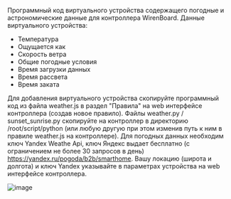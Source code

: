 Программный код виртуального устройства содержащего погодные и астрономические данные для контроллера WirenBoard.
Данные виртуального устройства:
- Температура
- Ощущается как
- Скорость ветра
- Общие погодные условия
- Время загрузки данных
- Время рассвета
- Время заката

Для добавления виртуального устройства скопируйте программный код из файла weather.js в раздел "Правила" на web интерфейсе контроллера (создав новое правило).
Файлы weather.py / sunset_sunrise.py скопируйте на контроллер в директорию /root/script/python (или любую другую при этом изменив путь к ним в правиле weather.js на контроллере).
Для погодных данных необходим ключ Yandex Weathe Api, ключ Яндекс выдает бесплатно (с ограничением не более 30 запросов в день) https://yandex.ru/pogoda/b2b/smarthome.
Вашу локацию (широта и долгота) и ключ Yandex указывайте в параметрах устройства на web интерфейсе контроллера.

![image](https://github.com/user-attachments/assets/615b31ac-5a4d-47f0-b9c8-53488f096d7a)
